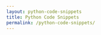 ```yaml
---
layout: python-code-snippets
title: Python Code Snippets
permalink: /python-code-snippets/
---
```


